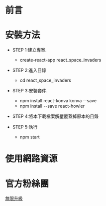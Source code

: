 # 前言

# 安裝方法
* STEP 1:建立專案.
  * create-react-app react_space_invaders

* STEP 2:進入目錄
  * cd react_space_invaders

* STEP 3:安裝套件.
  * npm install react-konva konva --save
  * npm install --save react-howler
 
* STEP 4:將本下載檔案解壓覆蓋掉原本的目錄

* STEP 5:執行
  * npm start


# 使用網路資源


# 官方粉絲團
[無限升級](https://www.facebook.com/unlimited.upgrade/posts/2840132506240869?notif_id=1617421138749926&notif_t=page_post_reaction&ref=notif)

